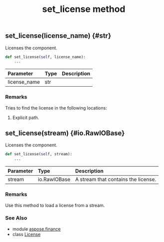 ﻿---
title: set_license method
second_title: Aspose.Finance for Python via .NET API References
description: 
type: docs
weight: 20
url: /python-net/aspose.finance/license/set_license/
is_root: false
---

## set_license(license_name) {#str}

Licenses the component.



```python
def set_license(self, license_name):
    ...
```


| Parameter | Type | Description |
| :- | :- | :- |
| license_name | str |  |
### Remarks

Tries to find the license in the following locations:


1. Explicit path.

## set_license(stream) {#io.RawIOBase}

Licenses the component.



```python
def set_license(self, stream):
    ...
```


| Parameter | Type | Description |
| :- | :- | :- |
| stream | io.RawIOBase | A stream that contains the license. |
### Remarks

Use this method to load a license from a stream.


### See Also
* module [aspose.finance](../../)
* class [License](/finance/python-net/aspose.finance/license)
